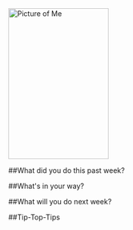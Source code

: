 <d1>
  <img src="http://i1273.photobucket.com/albums/y419/WesleyDraper/WesDraperHeadshot_zps1iotzrhv.jpg" border="0" alt="Picture of Me"style="width:200px;height:300px;">
</d1>


##What did you do this past week?


##What's in your way?


##What will you do next week?

##Tip-Top-Tips 


